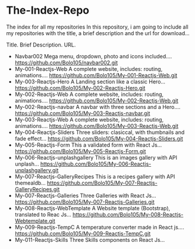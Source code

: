 # The-Index-Repo
The index for all my repositories
In this repository, i am going to include all my repositories with the title, a brief description and the url for download...

Title.                                Brief Description.                                                                                     URL.
- Navbar002                           Mega menu, dropdown, photo and icons included....                                                      https://github.com/Bolo105/navbar002.git
- My-001-Reactjs-Web                  A complete website, includes: routing, animations....                                                  https://github.com/Bolo105/My-001-Reactjs-Web.git
- My-003-Reactjs-Hero                 A Landing section like a classic Hero...                                                               https://github.com/Bolo105/My-002-Reactjs-Hero.git
- My-002-Reactjs-Web                  A complete website, includes: routing, animations....                                                  https://github.com/Bolo105/My-002-Reactjs-Web.git
- My-002-Reactjs-navbar               A navbar with three sections and a Hero....                                                            https://github.com/Bolo105/My-003-Reactjs-navbar.git
- My-003-Reactjs-Web                  A complete website, includes: routing, animations....                                                  https://github.com/Bolo105/My-003-Reactjs-Web.git
- My-004-Reactjs-Sliders              Three sliders: clasiccal, with thumbnails and fade effect...                                           https://github.com/Bolo105/My-004-Reactjs-Sliders.git
- My-005-Reactjs-Form                 This a validated form with React Js...                                                                 https://github.com/Bolo105/My-005-Reactjs-Form.git
- My-006-Reactjs-unplashgallery       This is an images gallery with API unplash...                                                          https://github.com/Bolo105/My-006-Reactjs-unplashgallery.git
- My-007-Reactjs-GalleryRecipes       This is a recipes gallery with API themealdb...                                                        https://github.com/Bolo105/My-007-Reactjs-GalleryRecipes.git
- My-007-Reactjs-Galleries            Three Galleries with React Js...                                                                       https://github.com/Bolo105/My-007-Reactjs-Galleries.git
- My-008-Reactjs-WebTemplate          A Website template (Bootstrap), translated to Reac Js...                                               https://github.com/Bolo105/My-008-Reactjs-Webtemplate.git
- My-009-Reactjs-TempC                A temperature converter made in React js....                                                           https://github.com/Bolo105/My-009-Reactjs-TempC.git
- My-011-Reactjs-Skills               Three Skills components on React Js... 


